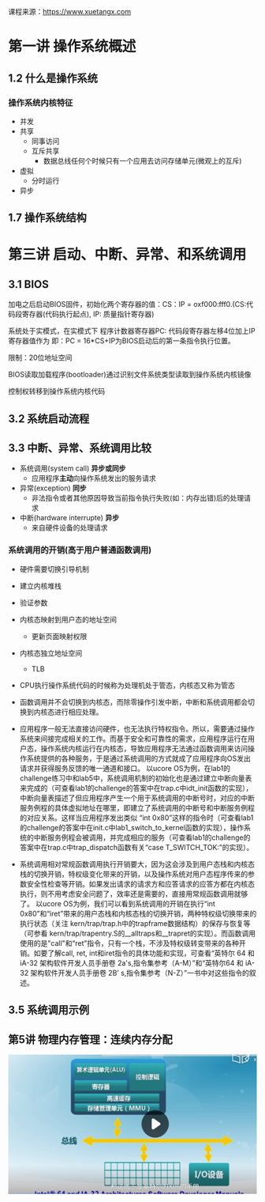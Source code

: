 
课程来源：https://www.xuetangx.com

# 第一讲 操作系统概述

## 1.2 什么是操作系统

### 操作系统内核特征

- 并发
- 共享
    - 同事访问
    - 互斥共享
        - 数据总线任何个时候只有一个应用去访问存储单元(微观上的互斥)
- 虚拟
    - 分时运行
- 异步

## 1.7 操作系统结构


# 第三讲 启动、中断、异常、和系统调用

## 3.1 BIOS

加电之后启动BIOS固件，初始化两个寄存器的值：CS：IP = oxf000:fff0.(CS:代码段寄存器(代码执行起点), IP: 质量指针寄存器)

系统处于实模式，在实模式下
程序计数器寄存器PC: 代码段寄存器左移4位加上IP寄存器值作为
即：PC = 16*CS+IP为BIOS启动后的第一条指令执行位置。

限制：20位地址空间

BIOS读取加载程序(bootloader)通过识别文件系统类型读取到操作系统内核镜像

控制权转移到操作系统内核代码

## 3.2 系统启动流程

## 3.3 中断、异常、系统调用比较

- 系统调用(system call) **异步或同步**
    - 应用程序**主动**向操作系统发出的服务请求
- 异常(exception) **同步**
    - 非法指令或者其他原因导致当前指令执行失败(如：内存出错)后的处理请求
- 中断(hardware interrupte) **异步**
    - 来自硬件设备的处理请求


### 系统调用的开销(高于用户普通函数调用)

- 硬件需要切换引导机制
- 建立内核堆栈
- 验证参数
- 内核态映射到用户态的地址空间
    - 更新页面映射权限
- 内核态独立地址空间
    - TLB


- CPU执行操作系统代码的时候称为处理机处于管态，内核态又称为管态
- 函数调用并不会切换到内核态，而除零操作引发中断，中断和系统调用都会切换到内核态进行相应处理。
- 应用程序一般无法直接访问硬件，也无法执行特权指令。所以，需要通过操作系统来间接完成相关的工作。而基于安全和可靠性的需求，应用程序运行在用户态，操作系统内核运行在内核态，导致应用程序无法通过函数调用来访问操作系统提供的各种服务，于是通过系统调用的方式就成了应用程序向OS发出请求并获得服务反馈的唯一通道和接口。 以ucore OS为例，在lab1的challenge练习中和lab5中，系统调用机制的初始化也是通过建立中断向量表来完成的（可查看lab1的challenge的答案中在trap.c中idt_init函数的实现），中断向量表描述了但应用程序产生一个用于系统调用的中断号时，对应的中断服务例程的具体虚拟地址在哪里，即建立了系统调用的中断号和中断服务例程的对应关系。这样当应用程序发出类似 “int 0x80”这样的指令时（可查看lab1的challenge的答案中在init.c中lab1_switch_to_kernel函数的实现），操作系统的中断服务例程会被调用，并完成相应的服务（可查看lab1的challenge的答案中在trap.c中trap_dispatch函数有关“case T_SWITCH_TOK:”的实现）。
- 系统调用相对常规函数调用执行开销要大，因为这会涉及到用户态栈和内核态栈的切换开销，特权级变化带来的开销，以及操作系统对用户态程序传来的参数安全性检查等开销。如果发出请求的请求方和应答请求的应答方都在内核态执行，则不用考虑安全问题了，效率还是需要的，直接用常规函数调用就够了。 以ucore OS为例，我们可以看到系统调用的开销在执行“int 0x80”和“iret”带来的用户态栈和内核态栈的切换开销，两种特权级切换带来的执行状态（关注 kern/trap/trap.h中的trapframe数据结构）的保存与恢复等（可参看 kern/trap/trapentry.S的__alltraps和__trapret的实现）。而函数调用使用的是"call"和“ret”指令，只有一个栈，不涉及特权级转变带来的各种开销。如要了解call, ret, int和iret指令的具体功能和实现，可查看“英特尔 64 和 iA-32 架构软件开发人员手册卷 2a's,指令集参考（A-M）”和“英特尔64 和 iA-32 架构软件开发人员手册卷 2B’ s,指令集参考（N-Z）”一书中对这些指令的叙述。


## 3.5 系统调用示例

## 第5讲 物理内存管理：连续内存分配

 ![内存结构](https://raw.githubusercontent.com/xiongxin/interview/main/images/2020-12-05_20-24.png)

